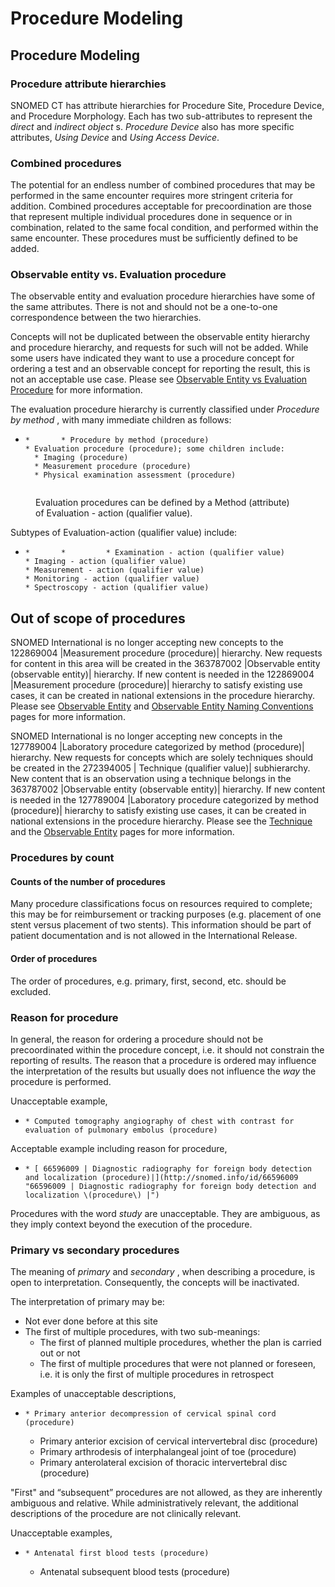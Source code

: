 # Procedure Modeling

## Procedure Modeling

### Procedure attribute hierarchies

SNOMED CT has attribute hierarchies for Procedure Site, Procedure Device, and Procedure Morphology. Each has two sub-attributes to represent the _direct_ and _indirect object_ s. _Procedure Device_ also has more specific attributes, _Using Device_ and _Using Access Device_.

### Combined procedures

The potential for an endless number of combined procedures that may be performed in the same encounter requires more stringent criteria for addition. Combined procedures acceptable for precoordination are those that represent multiple individual procedures done in sequence or in combination, related to the same focal condition, and performed within the same encounter. These procedures must be sufficiently defined to be added.

### Observable entity vs. Evaluation procedure

The observable entity and evaluation procedure hierarchies have some of the same attributes. There is not and should not be a one-to-one correspondence between the two hierarchies.

Concepts will not be duplicated between the observable entity hierarchy and procedure hierarchy, and requests for such will not be added. While some users have indicated they want to use a procedure concept for ordering a test and an observable concept for reporting the result, this is not an acceptable use case. Please see [Observable Entity vs Evaluation Procedure](../../../Observable-Entity_174690597.html) for more information.

The evaluation procedure hierarchy is currently classified under _Procedure by method_ , with many immediate children as follows:

* ```
  *       * Procedure by method (procedure)
  * Evaluation procedure (procedure); some children include:
    * Imaging (procedure)
    * Measurement procedure (procedure)
    * Physical examination assessment (procedure)
  ```

<figure><img src="../../../images/174691284.png" alt=""><figcaption><p>Evaluation procedures can be defined by a Method (attribute) of Evaluation - action (qualifier value).</p></figcaption></figure>

Subtypes of Evaluation-action (qualifier value) include:

* ```
  *       *         * Examination - action (qualifier value)
  * Imaging - action (qualifier value)
  * Measurement - action (qualifier value)
  * Monitoring - action (qualifier value)
  * Spectroscopy - action (qualifier value)
  ```

## Out of scope of procedures

SNOMED International is no longer accepting new concepts to the 122869004 |Measurement procedure (procedure)| hierarchy. New requests for content in this area will be created in the 363787002 |Observable entity (observable entity)| hierarchy. If new content is needed in the 122869004 |Measurement procedure (procedure)| hierarchy to satisfy existing use cases, it can be created in national extensions in the procedure hierarchy. Please see [Observable Entity](../../../Observable-Entity_174690597.html) and [Observable Entity Naming Conventions](../../../Observable-Entity-Naming-Conventions_174690617.html) pages for more information.

SNOMED International is no longer accepting new concepts in the 127789004 |Laboratory procedure categorized by method (procedure)| hierarchy. New requests for concepts which are solely techniques should be created in the 272394005 | Technique (qualifier value)| subhierarchy. New content that is an observation using a technique belongs in the 363787002 |Observable entity (observable entity)| hierarchy. If new content is needed in the 127789004 |Laboratory procedure categorized by method (procedure)| hierarchy to satisfy existing use cases, it can be created in national extensions in the procedure hierarchy. Please see the [Technique](../../../Technique_229114142.html) and the [Observable Entity](../../../Observable-Entity_174690597.html) pages for more information.

### Procedures by count

#### Counts of the number of procedures

Many procedure classifications focus on resources required to complete; this may be for reimbursement or tracking purposes (e.g. placement of one stent versus placement of two stents). This information should be part of patient documentation and is not allowed in the International Release.

#### Order of procedures

The order of procedures, e.g. primary, first, second, etc. should be excluded.

### Reason for procedure

In general, the reason for ordering a procedure should not be precoordinated within the procedure concept, i.e. it should not constrain the reporting of results. The reason that a procedure is ordered may influence the interpretation of the results but usually does not influence the _way_ the procedure is performed.

Unacceptable example,

* ```
  * Computed tomography angiography of chest with contrast for evaluation of pulmonary embolus (procedure)
  ```

Acceptable example including reason for procedure,

* ```
  * [ 66596009 | Diagnostic radiography for foreign body detection and localization (procedure)|](http://snomed.info/id/66596009 "66596009 | Diagnostic radiography for foreign body detection and localization \(procedure\) |")
  ```

Procedures with the word _study_ are unacceptable. They are ambiguous, as they imply context beyond the execution of the procedure.

### Primary vs secondary procedures

The meaning of _primary_ and _secondary_ , when describing a procedure, is open to interpretation. Consequently, the concepts will be inactivated.

The interpretation of primary may be:

* Not ever done before at this site
* The first of multiple procedures, with two sub-meanings:
  * The first of planned multiple procedures, whether the plan is carried out or not
  * The first of multiple procedures that were not planned or foreseen, i.e. it is only the first of multiple procedures in retrospect

Examples of unacceptable descriptions,

* ```
  * Primary anterior decompression of cervical spinal cord (procedure)
  ```
  * Primary anterior excision of cervical intervertebral disc (procedure)
  * Primary arthrodesis of interphalangeal joint of toe (procedure)
  * Primary anterolateral excision of thoracic intervertebral disc (procedure)

"First" and “subsequent” procedures are not allowed, as they are inherently ambiguous and relative. While administratively relevant, the additional descriptions of the procedure are not clinically relevant.

Unacceptable examples,

* ```
  * Antenatal first blood tests (procedure)
  ```
  * Antenatal subsequent blood tests (procedure)

